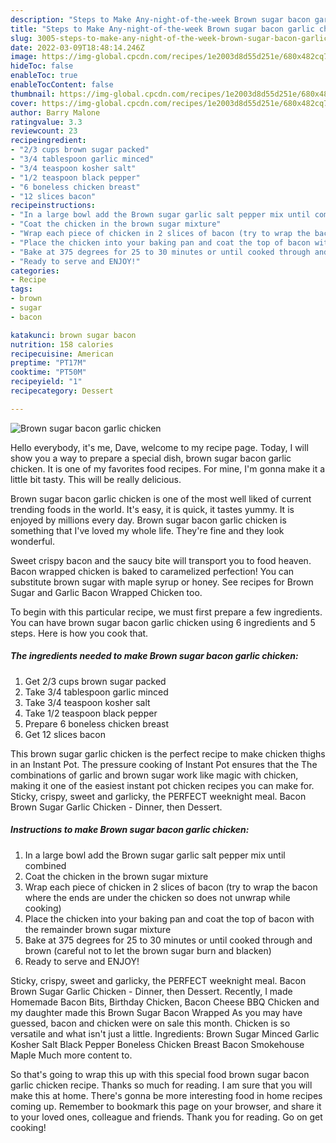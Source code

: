 ```yaml
---
description: "Steps to Make Any-night-of-the-week Brown sugar bacon garlic chicken"
title: "Steps to Make Any-night-of-the-week Brown sugar bacon garlic chicken"
slug: 3005-steps-to-make-any-night-of-the-week-brown-sugar-bacon-garlic-chicken
date: 2022-03-09T18:48:14.246Z
image: https://img-global.cpcdn.com/recipes/1e2003d8d55d251e/680x482cq70/brown-sugar-bacon-garlic-chicken-recipe-main-photo.jpg
hideToc: false
enableToc: true
enableTocContent: false
thumbnail: https://img-global.cpcdn.com/recipes/1e2003d8d55d251e/680x482cq70/brown-sugar-bacon-garlic-chicken-recipe-main-photo.jpg
cover: https://img-global.cpcdn.com/recipes/1e2003d8d55d251e/680x482cq70/brown-sugar-bacon-garlic-chicken-recipe-main-photo.jpg
author: Barry Malone
ratingvalue: 3.3
reviewcount: 23
recipeingredient:
- "2/3 cups brown sugar packed"
- "3/4 tablespoon garlic minced"
- "3/4 teaspoon kosher salt"
- "1/2 teaspoon black pepper"
- "6 boneless chicken breast"
- "12 slices bacon"
recipeinstructions:
- "In a large bowl add the Brown sugar garlic salt pepper mix until combined"
- "Coat the chicken in the brown sugar mixture"
- "Wrap each piece of chicken in 2 slices of bacon (try to wrap the bacon where the ends are under the chicken so does not unwrap while cooking)"
- "Place the chicken into your baking pan and coat the top of bacon with the remainder brown sugar mixture"
- "Bake at 375 degrees for 25 to 30 minutes or until cooked through and brown (careful not to let the brown sugar burn and blacken)"
- "Ready to serve and ENJOY!"
categories:
- Recipe
tags:
- brown
- sugar
- bacon

katakunci: brown sugar bacon 
nutrition: 158 calories
recipecuisine: American
preptime: "PT17M"
cooktime: "PT50M"
recipeyield: "1"
recipecategory: Dessert

---
```



![Brown sugar bacon garlic chicken](https://img-global.cpcdn.com/recipes/1e2003d8d55d251e/680x482cq70/brown-sugar-bacon-garlic-chicken-recipe-main-photo.jpg)

Hello everybody, it's me, Dave, welcome to my recipe page. Today, I will show you a way to prepare a special dish, brown sugar bacon garlic chicken. It is one of my favorites food recipes. For mine, I'm gonna make it a little bit tasty. This will be really delicious.

Brown sugar bacon garlic chicken is one of the most well liked of current trending foods in the world. It's easy, it is quick, it tastes yummy. It is enjoyed by millions every day. Brown sugar bacon garlic chicken is something that I've loved my whole life. They're fine and they look wonderful.

Sweet crispy bacon and the saucy bite will transport you to food heaven. Bacon wrapped chicken is baked to caramelized perfection! You can substitute brown sugar with maple syrup or honey. See recipes for Brown Sugar and Garlic Bacon Wrapped Chicken too.


To begin with this particular recipe, we must first prepare a few ingredients. You can have brown sugar bacon garlic chicken using 6 ingredients and 5 steps. Here is how you cook that.

<!--inarticleads1-->

##### The ingredients needed to make Brown sugar bacon garlic chicken:

1. Get 2/3 cups brown sugar packed
1. Take 3/4 tablespoon garlic minced
1. Take 3/4 teaspoon kosher salt
1. Take 1/2 teaspoon black pepper
1. Prepare 6 boneless chicken breast
1. Get 12 slices bacon


This brown sugar garlic chicken is the perfect recipe to make chicken thighs in an Instant Pot. The pressure cooking of Instant Pot ensures that the The combinations of garlic and brown sugar work like magic with chicken, making it one of the easiest instant pot chicken recipes you can make for. Sticky, crispy, sweet and garlicky, the PERFECT weeknight meal. Bacon Brown Sugar Garlic Chicken - Dinner, then Dessert. 

<!--inarticleads2-->

##### Instructions to make Brown sugar bacon garlic chicken:

1. In a large bowl add the Brown sugar garlic salt pepper mix until combined
1. Coat the chicken in the brown sugar mixture
1. Wrap each piece of chicken in 2 slices of bacon (try to wrap the bacon where the ends are under the chicken so does not unwrap while cooking)
1. Place the chicken into your baking pan and coat the top of bacon with the remainder brown sugar mixture
1. Bake at 375 degrees for 25 to 30 minutes or until cooked through and brown (careful not to let the brown sugar burn and blacken)
1. Ready to serve and ENJOY!

Sticky, crispy, sweet and garlicky, the PERFECT weeknight meal. Bacon Brown Sugar Garlic Chicken - Dinner, then Dessert. Recently, I made Homemade Bacon Bits, Birthday Chicken, Bacon Cheese BBQ Chicken and my daughter made this Brown Sugar Bacon Wrapped As you may have guessed, bacon and chicken were on sale this month. Chicken is so versatile and what isn&#39;t just a little. Ingredients: Brown Sugar Minced Garlic Kosher Salt Black Pepper Boneless Chicken Breast Bacon Smokehouse Maple Much more content to. 

So that's going to wrap this up with this special food brown sugar bacon garlic chicken recipe. Thanks so much for reading. I am sure that you will make this at home. There's gonna be more interesting food in home recipes coming up. Remember to bookmark this page on your browser, and share it to your loved ones, colleague and friends. Thank you for reading. Go on get cooking!
